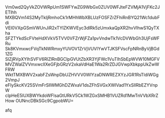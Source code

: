 Vm0wd2QyVkZOVWRpUm1SWFYwZG9WbGx0ZUV0WFJteFZVMjA1VjFKc2JETlhh
MXBQVm14S2MyTkljRmhoCk1rMHhWbXBLUzFOSFZrZFhiRnBYQ21Wc1dubFdi
VEI0VXpGSmVWUnJiR2xTYlZKWVEyc3dlRk5zUmxkaQpXR2hvVlhwS1QyTXha
SFZTYkdScFVteHdXVkV5TVV0VFZrWjFZa1pvVndwTk1VcDVWbGh3UjFsWFRu
Sk8KVmxwcFVqTkNWRmxyYUVOV1ZrVjVUVlYwVTJKSFVscFpNRnByVjBGd1ZG
SlZjRVpXYlhSVFV6RlZlRnBGClpGVUtZbXR3YjFWc1VuTlhSbEpWVW10MGFV
MVZWalZVVmxwcllXeGFjbGRzV2xkaVdHaE1Wa2RrZDJGVwpXbkppUkZwWFRW
WktTMXBWV2xabFZsWnpDbUZHVVV0WlYzaDNWREZXYzJGR1RsTldiWGg2VmpJ
eFIySkcKV25SVmFrSllWMGhDZWxaV1dsZFhSVGxXWlVad1YxSllRbEZYVnpW
clpHeE5lUXBWYkdoWFlsaGtURkV5Ck1WZGxSMHB1VUZRd1MwTnVVbXRrZHow
OUNncDBkSGc9CgpobWU=

afq
